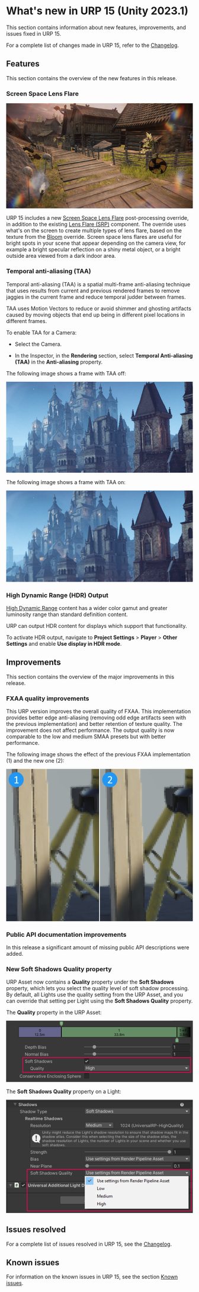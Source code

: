 # What's new in URP 15 (Unity 2023.1)

This section contains information about new features, improvements, and issues fixed in URP 15.

For a complete list of changes made in URP 15, refer to the [Changelog](xref:changelog).

## Features

This section contains the overview of the new features in this release.

### Screen Space Lens Flare

![](../Images/shared/lens-flare/screenspacelensflaresurp.png)

URP 15 includes a new [Screen Space Lens Flare](../shared/lens-flare/post-processing-screen-space-lens-flare.md) post-processing override, in addition to the existing [Lens Flare (SRP)](../shared/lens-flare/lens-flare-component.md) component. The override uses what's on the screen to create multiple types of lens flare, based on the texture from the [Bloom](../post-processing-bloom.md) override. Screen space lens flares are useful for bright spots in your scene that appear depending on the camera view, for example a bright specular reflection on a shiny metal object, or a bright outside area viewed from a dark indoor area.

### Temporal anti-aliasing (TAA)

Temporal anti-aliasing (TAA) is a spatial multi-frame anti-aliasing technique that uses results from current and previous rendered frames to remove jaggies in the current frame and reduce temporal judder between frames.

TAA uses Motion Vectors to reduce or avoid shimmer and ghosting artifacts caused by moving objects that end up being in different pixel locations in different frames.

To enable TAA for a Camera:

* Select the Camera.

* In the Inspector, in the **Rendering** section, select **Temporal Anti-aliasing (TAA)** in the **Anti-aliasing** property.

The following image shows a frame with TAA off:

![TAA off](../Images/whats-new/urp-15/taa-example-off.png)

The following image shows a frame with TAA on:

![TAA on](../Images/whats-new/urp-15/taa-example-on.png)
### High Dynamic Range (HDR) Output

[High Dynamic Range](https://en.wikipedia.org/wiki/High_dynamic_range) content has a wider color gamut and greater luminosity range than standard definition content.

URP can output HDR content for displays which support that functionality.

To activate HDR output, navigate to **Project Settings** > **Player** > **Other Settings** and enable **Use display in HDR mode**.

## Improvements

This section contains the overview of the major improvements in this release.

### FXAA quality improvements

This URP version improves the overall quality of FXAA. This implementation provides better edge anti-aliasing (removing odd edge artifacts seen with the previous implementation) and better retention of texture quality. The improvement does not affect performance. The output quality is now comparable to the low and medium SMAA presets but with better performance.

The following image shows the effect of the previous FXAA implementation (1) and the new one (2):

![FXAA improvement](../Images/whats-new/urp-15/fxaa-improvement.png)

### Public API documentation improvements

In this release a significant amount of missing public API descriptions were added.

### New Soft Shadows Quality property

URP Asset now contains a **Quality** property under the **Soft Shadows** property, which lets you select the quality level of soft shadow processing. By default, all Lights use the quality setting from the URP Asset, and you can override that setting per Light using the **Soft Shadows Quality** property.

The **Quality** property in the URP Asset:

![The Quality property in the URP Asset](../Images/whats-new/urp-15/urp-asset-soft-shadows-quality.png)

The **Soft Shadows Quality** property on a Light:

![The Soft Shadows Quality property on a Light](../Images/whats-new/urp-15/light-soft-shadows-quality.png)

## Issues resolved

For a complete list of issues resolved in URP 15, see the [Changelog](xref:changelog).

## Known issues

For information on the known issues in URP 15, see the section [Known issues](../known-issues.md).
